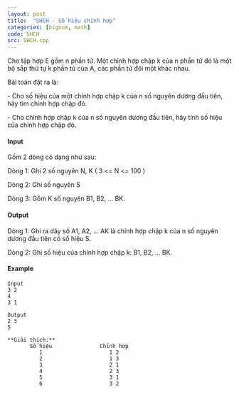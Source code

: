 ```yaml
---
layout: post
title:  "SHCH - Số hiệu chỉnh hợp"
categories: [bignum, math]
code: SHCH
src: SHCH.cpp
---
```




Cho tập hợp E gồm n phần tử. Một chỉnh hợp chập k của n phần tử đó là một bộ sắp thứ tự k phần tử của A, các phần tử đôi một khác nhau.

Bài toán đặt ra là:

\- Cho số hiệu của một chỉnh hợp chập k của n số nguyên dương đầu tiên, hãy tìm chỉnh hợp chập đó.

\- Cho chỉnh hợp chập k của n số nguyên dương đầu tiên, hãy tính số hiệu của chỉnh hợp chập đó.

#### Input

Gồm 2 dòng có dạng như sau:

Dòng 1: Ghi 2 số nguyên N, K ( 3 <= N <= 100 )

Dòng 2: Ghi số nguyên S

Dòng 3: Gồm K số nguyên B1, B2, ... BK.

#### Output

Dòng 1: Ghi ra dãy số A1, A2, ... AK là chỉnh hợp chập k của n số nguyên dương đầu tiên có số hiệu S.

Dòng 2: Ghi số hiệu của chỉnh hợp chập k: B1, B2, ... BK.

#### Example

```
Input
3 2 
4
3 1

Output
2 3
5

**Giải thích:**
       Số hiệu               Chỉnh hợp
          1                     1 2
          2                     1 3
          3                     2 1
          4                     2 3
          5                     3 1
          6                     3 2


```

<!--more-->


